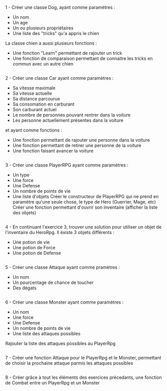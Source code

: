 1 - Créer une classe Dog, ayant comme paramètres :
 - Un nom
 - Un age
 - Un ou plusieurs propriétaires
 - Une liste des "tricks" qu'a appris le chien
 
La classe chien a aussi plusieurs fonctions :
 - Une fonction "Learn" permettant de rajouter un trick
 - Une fonction de comparaison permettant de connaitre les tricks en commun avec un autre chien

```

```

2 - Créer une classe Car ayant comme paramètres :
 - Sa vitesse maximale
 - Sa vitesse actuelle
 - Sa distance parcourue
 - Sa consomation en carburant
 - Son carburant actuel 
 - Le nombre de personnes pouvant rentrer dans la voiture
 - Les personne actuellement présentes dans la voiture
 
et ayant comme fonctions : 
 - Une fonction permettant de rajouter une personne dans la voiture
 - Une fonction permettant de retirer une personne de la voiture
 - Une fonction faisant avancer la voiture

```

```

3 - Créer une classe PlayerRPG ayant comme paramètres : 
 - Un type
 - Une force
 - Une Defense
 - Un nombre de points de vie
 - Une liste d'objets
Créer le constructeur de PlayerRPG qui ne prend en paramètre qu'une seule chose, le type de Hero (Guerrier, Mage, etc)
Créer une fonction permettant d'ouvrir son inventaire (afficher la liste des objets)

```

```
 
4 - En continuant l'exercice 3, trouver une solution pour utiliser un objet de l'inventaire du HeroRpg. Il éxiste 3 objets différents :
- Une potion de vie
- Une potion de Force 
- Une potion de Defense

```

```

5 - Créer une classe Attaque ayant comme pramètres :
 - Un nom
 - Un pourcentage de chance de toucher
 - Des dégats

```

```

6 - Créer une classe Monster ayant comme paramètres : 
 - Un nom
 - Une force
 - Une Defense
 - Un nombre de points de vie
 - Une liste des attaques possibles

Rajouter la liste des attaques possibles au PlayerRpg

```

```

7 - Créer une fonction Attaque pour le PlayerRpg et le Monster, permettant de choisir la prochaine attaque parmis les attaques possibles

```

```

8 - Créer grâce à tout les éléments des exercices précedants, une fonction de Combat entre un PlayerRpg et un Monster

```

```
